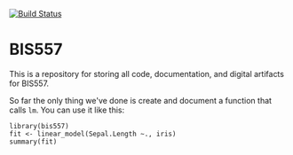 [![Build Status](https://travis-ci.org/WenfengZzz/bis557.svg?branch=master)](https://travis-ci.org/WenfengZzz/bis557)

BIS557
===

This is a repository for storing all code, documentation, and digital 
artifacts for BIS557.

So far the only thing we've done is create and document a function that
calls `lm`. You can use it like this:

```{R}
library(bis557)
fit <- linear_model(Sepal.Length ~., iris)
summary(fit)
```
